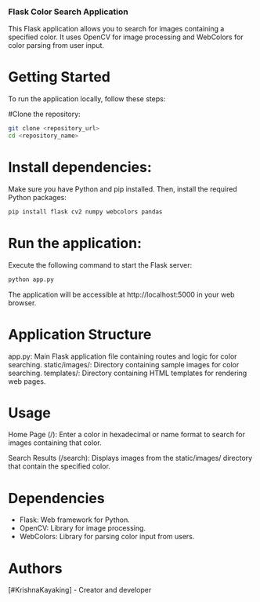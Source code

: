 ### Flask Color Search Application
This Flask application allows you to search for images containing a specified color. It uses OpenCV for image processing and WebColors for color parsing from user input.

# Getting Started
To run the application locally, follow these steps:

#Clone the repository:
  ```sh
  git clone <repository_url>
  cd <repository_name>
  ```

# Install dependencies:
  Make sure you have Python and pip installed. Then, install the required Python packages:
  ```sh
  pip install flask cv2 numpy webcolors pandas
  ```
  
# Run the application:
  Execute the following command to start the Flask server:
  ```sh
  python app.py
  ```
  
  The application will be accessible at http://localhost:5000 in your web browser.

# Application Structure
  app.py: Main Flask application file containing routes and logic for color searching.
  static/images/: Directory containing sample images for color searching.
  templates/: Directory containing HTML templates for rendering web pages.
  
  # Usage
  Home Page (/): Enter a color in hexadecimal or name format to search for images containing that color.

  Search Results (/search): Displays images from the static/images/ directory that contain the specified color.

# Dependencies
- Flask: Web framework for Python.
- OpenCV: Library for image processing.
- WebColors: Library for parsing color input from users.


# Authors
[#KrishnaKayaking] - Creator and developer
